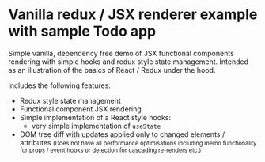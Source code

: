 # Vanilla redux / JSX renderer example with sample Todo app

Simple vanilla, dependency free demo of JSX functional components rendering with simple hooks and redux style state management. Intended as an illustration of the basics of React / Redux under the hood.

Includes the following features:

- Redux style state management
- Functional component JSX rendering
- Simple implementation of a React style hooks:
    - very simple implementation of ```useState```
- DOM tree diff with updates applied only to changed elements / attributes <small>(Does not have all performance optimisations including memo functionality for props / event hooks or detection for cascading re-renders etc.)</small>

